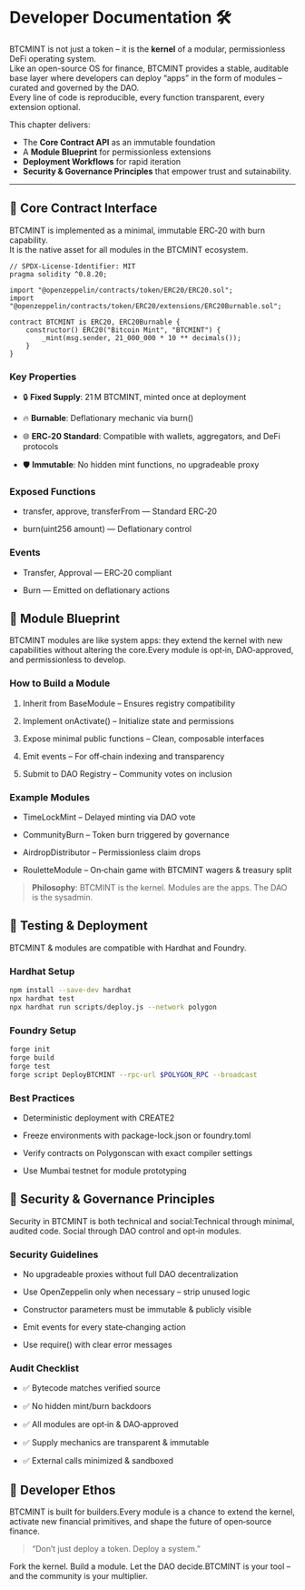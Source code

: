 # Developer Documentation 🛠️

BTCMINT is not just a token – it is the **kernel** of a modular, permissionless DeFi operating system.  
Like an open-source OS for finance, BTCMINT provides a stable, auditable base layer where developers can deploy “apps” in the form of modules – curated and governed by the DAO.  
Every line of code is reproducible, every function transparent, every extension optional.

This chapter delivers:
- The **Core Contract API** as an immutable foundation  
- A **Module Blueprint** for permissionless extensions  
- **Deployment Workflows** for rapid iteration  
- **Security & Governance Principles** that empower trust and sutainability.  

---

## 🔌 Core Contract Interface

BTCMINT is implemented as a minimal, immutable ERC‑20 with burn capability.  
It is the native asset for all modules in the BTCMINT ecosystem.

```solidity
// SPDX-License-Identifier: MIT
pragma solidity ^0.8.20;

import "@openzeppelin/contracts/token/ERC20/ERC20.sol";
import "@openzeppelin/contracts/token/ERC20/extensions/ERC20Burnable.sol";

contract BTCMINT is ERC20, ERC20Burnable {
    constructor() ERC20("Bitcoin Mint", "BTCMINT") {
        _mint(msg.sender, 21_000_000 * 10 ** decimals());
    }
}
```

### Key Properties

*   🔒 **Fixed Supply**: 21 M BTCMINT, minted once at deployment
    
*   🔥 **Burnable**: Deflationary mechanic via burn()
    
*   🌐 **ERC‑20 Standard**: Compatible with wallets, aggregators, and DeFi protocols
    
*   🛡️ **Immutable**: No hidden mint functions, no upgradeable proxy
    

### Exposed Functions

*   transfer, approve, transferFrom — Standard ERC‑20
    
*   burn(uint256 amount) — Deflationary control
    

### Events

*   Transfer, Approval — ERC‑20 compliant
    
*   Burn — Emitted on deflationary actions
    

🧩 Module Blueprint
-------------------

BTCMINT modules are like system apps: they extend the kernel with new capabilities without altering the core.Every module is opt‑in, DAO‑approved, and permissionless to develop.

### How to Build a Module

1.  Inherit from BaseModule – Ensures registry compatibility
    
2.  Implement onActivate() – Initialize state and permissions
    
3.  Expose minimal public functions – Clean, composable interfaces
    
4.  Emit events – For off‑chain indexing and transparency
    
5.  Submit to DAO Registry – Community votes on inclusion
    

### Example Modules

*   TimeLockMint – Delayed minting via DAO vote
    
*   CommunityBurn – Token burn triggered by governance
    
*   AirdropDistributor – Permissionless claim drops
    
*   RouletteModule – On‑chain game with BTCMINT wagers & treasury split
    

> **Philosophy**: BTCMINT is the kernel. Modules are the apps. The DAO is the sysadmin.

🚀 Testing & Deployment
-----------------------

BTCMINT & modules are compatible with Hardhat and Foundry.

### Hardhat Setup

```bash
npm install --save-dev hardhat
npx hardhat test
npx hardhat run scripts/deploy.js --network polygon
```

### Foundry Setup

```bash
forge init
forge build
forge test
forge script DeployBTCMINT --rpc-url $POLYGON_RPC --broadcast
```

### Best Practices

*   Deterministic deployment with CREATE2
    
*   Freeze environments with package-lock.json or foundry.toml
    
*   Verify contracts on Polygonscan with exact compiler settings
    
*   Use Mumbai testnet for module prototyping
    

🔐 Security & Governance Principles
-----------------------------------

Security in BTCMINT is both technical and social:Technical through minimal, audited code. Social through DAO control and opt‑in modules.

### Security Guidelines

*   No upgradeable proxies without full DAO decentralization
    
*   Use OpenZeppelin only when necessary – strip unused logic
    
*   Constructor parameters must be immutable & publicly visible
    
*   Emit events for every state‑changing action
    
*   Use require() with clear error messages
    

### Audit Checklist

*   ✅ Bytecode matches verified source
    
*   ✅ No hidden mint/burn backdoors
    
*   ✅ All modules are opt‑in & DAO‑approved
    
*   ✅ Supply mechanics are transparent & immutable
    
*   ✅ External calls minimized & sandboxed
    

🧠 Developer Ethos
------------------

BTCMINT is built for builders.Every module is a chance to extend the kernel, activate new financial primitives, and shape the future of open‑source finance.

> “Don’t just deploy a token. Deploy a system.”

Fork the kernel. Build a module. Let the DAO decide.BTCMINT is your tool – and the community is your multiplier.